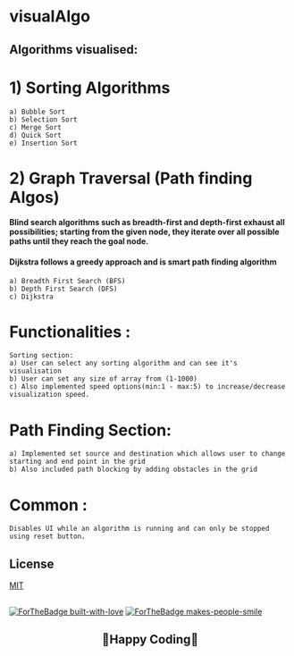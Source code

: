 # visualAlgo
## Algorithms visualised:
# 1) Sorting Algorithms 
    a) Bubble Sort
    b) Selection Sort 
    c) Merge Sort
    d) Quick Sort
    e) Insertion Sort
# 2) Graph Traversal (Path finding Algos) 
 ####   Blind search algorithms such as breadth-first and depth-first exhaust all possibilities; starting from the given node, they iterate over all possible paths until they reach        the goal node. 
 ####   Dijkstra follows a greedy approach and is smart path finding algorithm
 
    a) Breadth First Search (BFS) 
    b) Depth First Search (DFS)
    c) Dijkstra

# Functionalities :  
    Sorting section:
    a) User can select any sorting algorithm and can see it's visualisation
    b) User can set any size of array from (1-1000) 
    c) Also implemented speed options(min:1 - max:5) to increase/decrease visualization speed.

# Path Finding Section: 
    a) Implemented set source and destination which allows user to change starting and end point in the grid  
    b) Also included path blocking by adding obstacles in the grid

# Common : 
    Disables UI while an algorithm is running and can only be stopped using reset button. 

## License
[MIT](LICENSE)
##
[![ForTheBadge built-with-love](http://ForTheBadge.com/images/badges/built-with-love.svg)](https://GitHub.com/siddharth25pandey/)
[![ForTheBadge makes-people-smile](http://ForTheBadge.com/images/badges/makes-people-smile.svg)](https://GitHub.com/siddharth25pandey/)
## <div align="center">🤞Happy Coding🤞</div>
